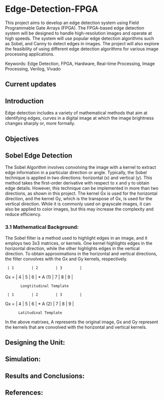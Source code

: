 # Edge-Detection-FPGA

This project aims to develop an edge detection system using Field Programmable Gate Arrays (FPGA). The FPGA-based edge detection system will be designed to handle high-resolution images and operate at high speeds. The system will use popular edge detection algorithms such as Sobel, and Canny to detect edges in images. The project will also explore the feasibility of using different edge detection algorithms for various image processing applications.

Keywords: Edge Detection, FPGA, Hardware, Real-time Processing, Image Processing, Verilog, Vivado

## Current updates

## Introduction

Edge detection includes a variety of mathematical methods that aim at identifying edges, curves in a digital image at which the image brightness changes sharply or, more formally.
## Objectives

## Sobel Edge Detection

The Sobel Algorithm involves convolving the image with a kernel to extract edge information in a particular direction or angle. Typically, the Sobel technique is applied in two directions: horizontal (x) and vertical (y). This method takes the first-order derivative with respect to x and y to obtain edge details. However, this technique can be implemented in more than two directions, as shown in this project. The kernel Gx is used for the horizontal direction, and the kernel Gy, which is the transpose of Gx, is used for the vertical direction. While it is commonly used on grayscale images, it can also be applied to color images, but this may increase the complexity and reduce efficiency.

### 3.1 Mathematical Background:

The Sobel filter is a method used to highlight edges in an image, and it employs two 3x3 matrices, or kernels. One kernel highlights edges in the horizontal direction, while the other highlights edges in the vertical direction. To obtain approximations in the horizontal and vertical directions, the filter convolves with the Gx and Gy kernels, respectively.

     | 1        | 2        | 3        |
Gx = | 4        | 5        | 6        | * A  (1)
     | 7        | 8        | 9        |                

           Longtitudinal Template

     | 1        | 2        | 3        |
Gx = | 4        | 5        | 6        | * A    (2)
     | 7        | 8        | 9        |

          Latitudinal Template

In the above matrixes, A represents the original image, Gx and Gy represent the kernels that are convolved with the horizontal and vertical kernels.

## Designing the Unit:

## Simulation:

## Results and Conclusions:

## References:
